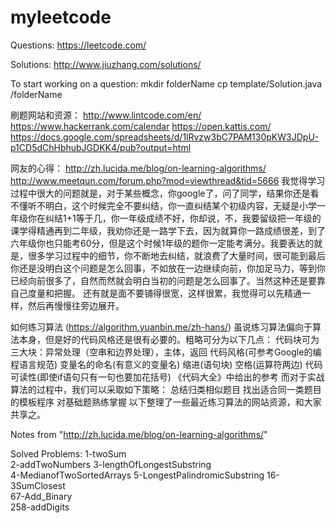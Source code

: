# myleetcode

Questions:
https://leetcode.com/

Solutions:
http://www.jiuzhang.com/solutions/


To start working on a question:
mkdir folderName
cp template/Solution.java /folderName



刷题网站和资源：
http://www.lintcode.com/en/
https://www.hackerrank.com/calendar
https://open.kattis.com/
https://docs.google.com/spreadsheets/d/1lRvzw3bC7PAM130pKW3JDpU-p1CD5dChHbhubJGDKK4/pub?output=html

网友的心得：
http://zh.lucida.me/blog/on-learning-algorithms/
http://www.meetqun.com/forum.php?mod=viewthread&tid=5666
我觉得学习过程中很大的问题就是，对于某些概念，你google了，问了同学，结果你还是看不懂听不明白，这个时候完全不要纠结，你一直纠结某个初级内容，无疑是小学一年级你在纠结1+1等于几，你一年级成绩不好，你却说，不，我要留级把一年级的课学得精通再到二年级，我劝你还是一路学下去，因为就算你一路成绩很差，到了六年级你也只能考60分，但是这个时候1年级的题你一定能考满分。我要表达的就是，很多学习过程中的细节，你不断地去纠结，就浪费了大量时间，很可能到最后你还是没明白这个问题是怎么回事，不如放在一边继续向前，你加足马力，等到你已经向前很多了，自然而然就会明白当初的问题是怎么回事了。当然这种还是要靠自己度量和把握。
还有就是面不要铺得很宽，这样很累，我觉得可以先精通一样，然后再慢慢往旁边展开。



如何练习算法 (https://algorithm.yuanbin.me/zh-hans/)
虽说练习算法偏向于算法本身，但是好的代码风格还是很有必要的。粗略可分为以下几点：
代码块可为三大块：异常处理（空串和边界处理），主体，返回
代码风格(可参考Google的编程语言规范)
变量名的命名(有意义的变量名)
缩进(语句块)
空格(运算符两边)
代码可读性(即使if语句只有一句也要加花括号)
《代码大全》中给出的参考
而对于实战算法的过程中，我们可以采取如下策略：
总结归类相似题目
找出适合同一类题目的模板程序
对基础题熟练掌握
以下整理了一些最近练习算法的网站资源，和大家共享之。

Notes from "http://zh.lucida.me/blog/on-learning-algorithms/"



Solved Problems:
1-twoSum                      
2-addTwoNumbers
3-lengthOfLongestSubstring    
4-MedianofTwoSortedArrays
5-LongestPalindromicSubstring
16-3SumClosest                
67-Add_Binary              
258-addDigits  
